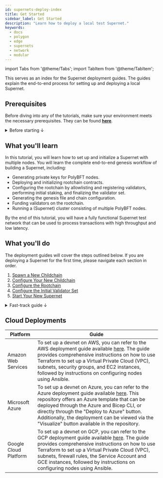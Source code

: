```yaml
---
id: supernets-deploy-index
title: Get Started
sidebar_label: Get Started
description: "Learn how to deploy a local test Supernet."
keywords:
  - docs
  - polygon
  - edge
  - supernets
  - network
  - modular
---
```


import Tabs from '@theme/Tabs';
import TabItem from '@theme/TabItem';
<script src="./dataline.js" type="module"></script>

This serves as an index for the Supernet deployment guides. 
The guides explain the end-to-end process for setting up and deploying a local Supernet.

## Prerequisites

Before diving into any of the tutorials, make sure your environment meets the necessary prerequisites. They can be found **[<ins>here</ins>](/docs/supernets/operate/system.md)**.

<details>
<summary>Before starting ↓</summary>

:::caution Don't use the develop branch for deployments

Please ensure that you are not running on the `develop` branch, which is the active development branch and include changes that are still being tested and not compatible with the current process.

Instead, use the [<ins>latest release</ins>](/docs/supernets/operate/install.md) for deployments.

:::

:::caution Key management and secure values
When passing values, it is important to keep sensitive values like private keys and API keys secure.

<b>The sample commands provided in this guide use sample private keys for demonstration purposes only, in order to show the format and expected value of the parameter. It is important to note that hardcoding or directly passing private keys should never be done in a development or production environment.</b>

<details>
<summary>Here are some options for securely storing and retrieving private keys ↓</summary>

- **<ins>Environment Variables</ins>:** You can store the private key as an environment variable and access it in your code. For example, in Linux, you can set an environment variable like this: `export PRIVATE_KEY="my_private_key"`. Then, in your code, you can retrieve the value of the environment variable using `os.Getenv("PRIVATE_KEY")`.

- **<ins>Configuration Files</ins>:** You can store the private key in a configuration file and read it in your session. Be sure to keep the configuration file in a secure location and restrict access to it.

- **<ins>Vaults and Key Management Systems</ins>:** If you are working with sensitive data, you might consider using a vault or key management system like a keystore to store your private keys. These systems provide additional layers of security and can help ensure that your private keys are kept safe.

</details>

Regardless of how a private key is stored and retrieved, it's important to keep it secure and not expose it unnecessarily.

:::

</details>

## What you'll learn

In this tutorial, you will learn how to set up and initialize a Supernet with multiple nodes. You will learn the complete end-to-end genesis workflow of building a Supernet, including:

- Generating private keys for PolyBFT nodes.
- Deploying and initializing rootchain contracts.
- Configuring the rootchain by allowlisting and registering validators, performing initial staking, and finalizing the validator set.
- Generating the genesis file and chain configuration.
- Funding validators on the rootchain.
- Running a (Supernet) cluster consisting of multiple PolyBFT nodes.

By the end of this tutorial, you will have a fully functional Supernet test network that can be used to process transactions with high throughput and low latency.

## What you'll do

The deployment guides will cover the steps outlined below. If you are deploying a Supernet for the first time, please navigate each section in order. 

1. [Spawn a New Childchain](/docs/supernets/operate/deploy/local-supernet.md)
2. [Configure Your New Childchain](/docs/supernets/operate/deploy/genesis.md)
3. [Configure the Rootchain](/docs/supernets/operate/deploy/rootchain-config.md)
4. [Configure the Initial Validator Set](/docs/supernets/operate/deploy/genesis-validators.md)
5. [Start Your New Supernet](/docs/supernets/operate/deploy/start-chain.md)

<details>
<summary>Fast-track guide ↓</summary>

**Here's the fast-track guide if you're looking for a quick guide on the essential commands needed to set up a local Supernet.**

1. Init secrets:

   ```bash
   ./polygon-edge polybft-secrets --data-dir test-chain- --num 4
   ```

2. Create chain configuration:

   Single host:

   ```bash
   ./polygon-edge genesis --block-gas-limit 10000000 --epoch-size 10 [--validators-path ./] [--validators-prefix test-chain-] [--consensus polybft] [--reward-wallet address:amount]

   Multi-host:

   ```bash
   ./polygon-edge genesis --block-gas-limit 10000000 --epoch-size 10 --validators /ip4/127.0.0.1/tcp/30301/p2p/16Uiu2HAmV5hqAp77untfJRorxqKmyUxgaVn8YHFjBJm9gKMms3mr:0xDcBe0024206ec42b0Ef4214Ac7B71aeae1A11af0:1cf134e02c6b2afb2ceda50bf2c9a01da367ac48f7783ee6c55444e1cab418ec0f52837b90a4d8cf944814073fc6f2bd96f35366a3846a8393e3cb0b19197cde23e2b40c6401fa27ff7d0c36779d9d097d1393cab6fc1d332f92fb3df850b78703b2989d567d1344e219f0667a1863f52f7663092276770cf513f9704b5351c4:11b18bde524f4b02258a8d196b687f8d8e9490d536718666dc7babca14eccb631c238fb79aa2b44a5a4dceccad2dd797f537008dda185d952226a814c1acf7c2]
   ```

3. Deploy and initialize rootchain contracts:

   [FOR GETH ONLY] Start rootchain server:

   ```bash
   ./polygon-edge rootchain server
   ```

   ```bash
   ./polygon-edge rootchain deploy --deployer-key <hex_encoded_rootchain_account_private_key> [--genesis ./genesis.json] [--json-rpc http://127.0.0.1:8545] [--test]
   ```

4. Fund validators on rootchain:

   ```bash
   ./polygon-edge rootchain fund --data-dir ./test-chain-1
   ```

5. Allowlist validators on rootchain:

   ```bash
   ./polygon-edge polybft whitelist-validators --private-key <hex_encoded_rootchain_account_private_key_of_supernetManager_deployer> --addresses <addresses_of_validators> --supernet-manager <address_of_SupernetManager_contract>
   ```

6. Register validators on rootchain:

   ```bash
   ./polygon-edge polybft register-validator --data-dir ./test-chain-1 --supernet-manager <address_of_SupernetManager_contract>
   ```

7. Initial staking on rootchain:

   ```bash
   ./polygon-edge polybft stake --data-dir ./test-chain-1 --chain-id <id_of_child_chain_from_genesis> --amount <amount_of_tokens_to_stake> --stake-manager <address_of_StakeManager_contract> --native-root-token <address_of_native_root_token>
   ```

8. Finalize genesis validator set on rootchain:

   ```bash
    ./polygon-edge polybft supernet --private-key <hex_encoded_rootchain_account_private_key_of_supernetManager_deployer> \
    --genesis <path_to_genesis_file> \
    --supernet-manager <address_of_SupernetManager_contract> \
    --stake-manager <address_of_StakeManager_contract> \
    --finalize-genesis --enable-staking
   ```

9. Run (child chain) cluster:

    ```bash
    ./polygon-edge server --data-dir ./test-chain-1 --chain genesis.json --grpc-address :5001 --libp2p :30301 --jsonrpc :10001 \
    --seal --log-level DEBUG

    ./polygon-edge server --data-dir ./test-chain-2 --chain genesis.json --grpc-address :5002 --libp2p :30302 --jsonrpc :10002 \
    --seal --log-level DEBUG

    ./polygon-edge server --data-dir ./test-chain-3 --chain genesis.json --grpc-address :5003 --libp2p :30303 --jsonrpc :10003 \
    --seal --log-level DEBUG

    ./polygon-edge server --data-dir ./test-chain-4 --chain genesis.json --grpc-address :5004 --libp2p :30304 --jsonrpc :10004 \
    --seal --log-level DEBUG
    ```

    Starting node in relayer mode:

    ```bash
    ./polygon-edge server --data-dir ./test-chain-1 --chain genesis.json --grpc-address :5001 --libp2p :30301 --jsonrpc :10001 \
    --seal --log-level DEBUG --relayer
    ```

</details>

## Cloud Deployments

| Platform | Guide |
| --- | --- |
| Amazon Web Services | To set up a devnet on AWS, you can refer to the AWS deployment guide available [<ins>here</ins>](https://github.com/maticnetwork/terraform-polygon-supernets). The guide provides comprehensive instructions on how to use Terraform to set up a Virtual Private Cloud (VPC), subnets, security groups, and EC2 instances, followed by instructions on configuring nodes using Ansible. |
| Microsoft Azure | To set up a devnet on Azure, you can refer to the Azure deployment guide available [<ins>here</ins>](https://github.com/caleteeter/polygon-azure). This repository offers an Azure template that can be deployed through the Azure and Bicep CLI, or directly through the "Deploy to Azure" button. Additionally, the deployment can be viewed via the "Visualize" button available in the repository. |
| Google Cloud Platform | To set up a devnet on GCP, you can refer to the GCP deployment guide available [<ins>here</ins>](https://github.com/IntellectEU/gcp-polygon-supernets). The guide provides comprehensive instructions on how to use Terraform to set up a Virtual Private Cloud (VPC), subnets, firewall rules, the Service Account and GCE instances, followed by instructions on configuring nodes using Ansible. |
